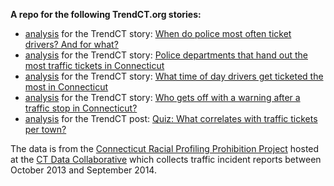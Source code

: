 **A repo for the following TrendCT.org stories:**

* [analysis](http://trendct.github.io/ct-tickets/incidents_analysis.html) for the TrendCT story: [When do police most often ticket drivers? And for what?](http://trendct.org/2015/07/06/police-tickets-in-connecticut/)
* [analysis](http://trendct.github.io/ct-tickets/department_analysis.html) for the TrendCT story: [Police departments that hand out the most traffic tickets in Connecticut](http://trendct.org/2015/07/13/police-departments-that-hand-out-the-most-traffic-tickets-in-connecticut/)
* [analysis](http://trendct.github.io/ct-tickets/ticket_time_analysis.html) for the TrendCT story: [What time of day drivers get ticketed the most in Connecticut](http://trendct.org/2015/07/15/what-time-of-day-drivers-get-ticketed-the-most-in-connecticut)
* [analysis](http://trendct.github.io/ct-tickets/warnings_analysis.html) for the TrendCT story: [Who gets off with a warning after a traffic stop in Connecticut?](http://trendct.org/2015/07/16/who-gets-let-off-with-a-warning-after-a-traffic-stop-by-police-in-connecticut/)
* [analysis](http://trendct.github.io/ct-tickets/correlator.html) for the TrendCT post: [Quiz: What correlates with traffic tickets per town?](http://trendct.org/2015/08/04/tickets-correlation-quiz/)

The data is from the [Connecticut Racial Profiling Prohibition Project](http://ctrp3.ctdata.org/rawdata/) hosted at the [CT Data Collaborative](http://ctdata.org/) which collects traffic incident reports between October 2013 and September 2014.